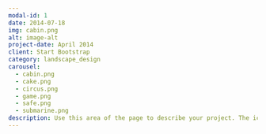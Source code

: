 ```yaml
---
modal-id: 1
date: 2014-07-18
img: cabin.png
alt: image-alt
project-date: April 2014
client: Start Bootstrap
category: landscape_design
carousel:
  - cabin.png
  - cake.png
  - circus.png
  - game.png
  - safe.png
  - submarine.png
description: Use this area of the page to describe your project. The icon above is part of a free icon set by <a href="https://sellfy.com/p/8Q9P/jV3VZ/">Flat Icons</a>. On their website, you can download their free set with 16 icons, or you can purchase the entire set with 146 icons for only $12!
---
```

